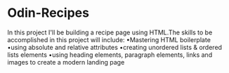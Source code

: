 # Odin-Recipes
In this project I'll be building a recipe page using HTML.The skills to be accomplished in this project will include:
•Mastering HTML boilerplate 
•using absolute and relative attributes
•creating unordered lists & ordered lists elements
•using heading elements, paragraph elements, links and images to create a modern landing page
